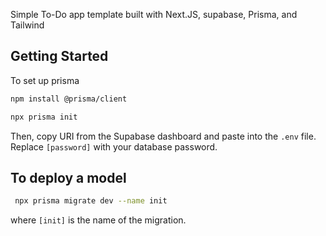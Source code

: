 Simple To-Do app template built with Next.JS, supabase, Prisma, and Tailwind 

## Getting Started

To set up prisma

```bash
npm install @prisma/client

npx prisma init
```

Then, copy URI from the Supabase dashboard and paste into the `.env` file. Replace `[password]` with your database password.


## To deploy a model 
```bash
 npx prisma migrate dev --name init               
```

where `[init]` is the name of the migration.
